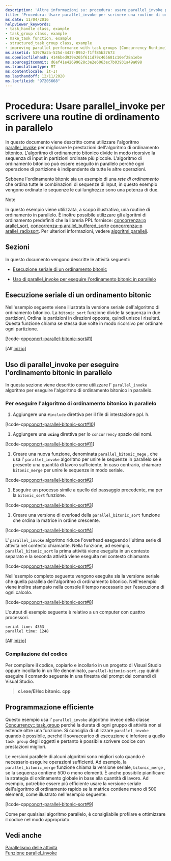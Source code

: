 ```yaml
---
description: 'Altre informazioni su: procedura: usare parallel_invoke per scrivere una routine di ordinamento in parallelo'
title: 'Procedura: Usare parallel_invoke per scrivere una routine di ordinamento in parallelo'
ms.date: 11/04/2016
helpviewer_keywords:
- task_handle class, example
- task_group class, example
- make_task function, example
- structured_task_group class, example
- improving parallel performance with task groups [Concurrency Runtime]
ms.assetid: 53979a2a-525d-4437-8952-f1ff85b37673
ms.openlocfilehash: 4146bed939e265f611d79c465681c10ef28a1ebe
ms.sourcegitcommit: d6af41e42699628c3e2e6063ec7b03931a49a098
ms.translationtype: MT
ms.contentlocale: it-IT
ms.lasthandoff: 12/11/2020
ms.locfileid: "97205668"
---
```

# <a name="how-to-use-parallel_invoke-to-write-a-parallel-sort-routine"></a>Procedura: Usare parallel_invoke per scrivere una routine di ordinamento in parallelo

In questo documento viene descritto come utilizzare l'algoritmo [parallel_invoke](../../parallel/concrt/parallel-algorithms.md#parallel_invoke) per migliorare le prestazioni dell'algoritmo di ordinamento bitonico. L'algoritmo di ordinamento bitonico divide in modo ricorsivo la sequenza di input in partizioni ordinate più piccole. L'algoritmo di ordinamento bitonico può essere eseguito in parallelo perché ogni operazione di partizione è indipendente da tutte le altre operazioni.

Sebbene l'ordinamento bitonic sia un esempio di una *rete di ordinamento* che ordina tutte le combinazioni di sequenze di input, in questo esempio vengono ordinate le sequenze le cui lunghezze sono una potenza di due.

> [!NOTE]
> In questo esempio viene utilizzata, a scopo illustrativo, una routine di ordinamento in parallelo. È inoltre possibile utilizzare gli algoritmi di ordinamento predefiniti che la libreria PPL fornisce: [concorrenza::p arallel_sort](reference/concurrency-namespace-functions.md#parallel_sort), [concorrenza::p arallel_buffered_sort](reference/concurrency-namespace-functions.md#parallel_buffered_sort)e [concorrenza::p arallel_radixsort](reference/concurrency-namespace-functions.md#parallel_radixsort). Per ulteriori informazioni, vedere [algoritmi paralleli](../../parallel/concrt/parallel-algorithms.md).

## <a name="sections"></a><a name="top"></a> Sezioni

In questo documento vengono descritte le attività seguenti:

- [Esecuzione seriale di un ordinamento bitonic](#serial)

- [Uso di parallel_invoke per eseguire l'ordinamento bitonic in parallelo](#parallel)

## <a name="performing-bitonic-sort-serially"></a><a name="serial"></a> Esecuzione seriale di un ordinamento bitonic

Nell'esempio seguente viene illustrata la versione seriale dell'algoritmo di ordinamento bitonico. La `bitonic_sort` funzione divide la sequenza in due partizioni, Ordina le partizioni in direzioni opposte, quindi unisce i risultati. Questa funzione chiama se stessa due volte in modo ricorsivo per ordinare ogni partizione.

[!code-cpp[concrt-parallel-bitonic-sort#1](../../parallel/concrt/codesnippet/cpp/how-to-use-parallel-invoke-to-write-a-parallel-sort-routine_1.cpp)]

[All'[inizio](#top)]

## <a name="using-parallel_invoke-to-perform-bitonic-sort-in-parallel"></a><a name="parallel"></a> Uso di parallel_invoke per eseguire l'ordinamento bitonic in parallelo

In questa sezione viene descritto come utilizzare l' `parallel_invoke` algoritmo per eseguire l'algoritmo di ordinamento bitonico in parallelo.

### <a name="to-perform-the-bitonic-sort-algorithm-in-parallel"></a>Per eseguire l'algoritmo di ordinamento bitonico in parallelo

1. Aggiungere una `#include` direttiva per il file di intestazione ppl. h.

[!code-cpp[concrt-parallel-bitonic-sort#10](../../parallel/concrt/codesnippet/cpp/how-to-use-parallel-invoke-to-write-a-parallel-sort-routine_2.cpp)]

1. Aggiungere una **`using`** direttiva per lo `concurrency` spazio dei nomi.

[!code-cpp[concrt-parallel-bitonic-sort#11](../../parallel/concrt/codesnippet/cpp/how-to-use-parallel-invoke-to-write-a-parallel-sort-routine_3.cpp)]

1. Creare una nuova funzione, denominata `parallel_bitonic_mege` , che usa l' `parallel_invoke` algoritmo per unire le sequenze in parallelo se è presente una quantità di lavoro sufficiente. In caso contrario, chiamare `bitonic_merge` per unire le sequenze in modo seriale.

[!code-cpp[concrt-parallel-bitonic-sort#2](../../parallel/concrt/codesnippet/cpp/how-to-use-parallel-invoke-to-write-a-parallel-sort-routine_4.cpp)]

1. Eseguire un processo simile a quello del passaggio precedente, ma per la `bitonic_sort` funzione.

[!code-cpp[concrt-parallel-bitonic-sort#3](../../parallel/concrt/codesnippet/cpp/how-to-use-parallel-invoke-to-write-a-parallel-sort-routine_5.cpp)]

1. Creare una versione di overload della `parallel_bitonic_sort` funzione che ordina la matrice in ordine crescente.

[!code-cpp[concrt-parallel-bitonic-sort#4](../../parallel/concrt/codesnippet/cpp/how-to-use-parallel-invoke-to-write-a-parallel-sort-routine_6.cpp)]

L' `parallel_invoke` algoritmo riduce l'overhead eseguendo l'ultima serie di attività nel contesto chiamante. Nella funzione, ad esempio, `parallel_bitonic_sort` la prima attività viene eseguita in un contesto separato e la seconda attività viene eseguita nel contesto chiamante.

[!code-cpp[concrt-parallel-bitonic-sort#5](../../parallel/concrt/codesnippet/cpp/how-to-use-parallel-invoke-to-write-a-parallel-sort-routine_7.cpp)]

Nell'esempio completo seguente vengono eseguite sia la versione seriale che quella parallela dell'algoritmo di ordinamento bitonico. Nell'esempio viene inoltre stampato nella console il tempo necessario per l'esecuzione di ogni calcolo.

[!code-cpp[concrt-parallel-bitonic-sort#8](../../parallel/concrt/codesnippet/cpp/how-to-use-parallel-invoke-to-write-a-parallel-sort-routine_8.cpp)]

L'output di esempio seguente è relativo a un computer con quattro processori.

```Output
serial time: 4353
parallel time: 1248
```

[All'[inizio](#top)]

### <a name="compiling-the-code"></a>Compilazione del codice

Per compilare il codice, copiarlo e incollarlo in un progetto di Visual Studio oppure incollarlo in un file denominato, `parallel-bitonic-sort.cpp` quindi eseguire il comando seguente in una finestra del prompt dei comandi di Visual Studio.

> **cl.exe/EHsc bitonic. cpp**

## <a name="robust-programming"></a>Programmazione efficiente

Questo esempio usa l' `parallel_invoke` algoritmo invece della classe [Concurrency:: task_group](reference/task-group-class.md) perché la durata di ogni gruppo di attività non si estende oltre una funzione. Si consiglia di utilizzare `parallel_invoke` quando è possibile, perché il sovraccarico di esecuzione è inferiore a quello `task group` degli oggetti e pertanto è possibile scrivere codice con prestazioni migliori.

Le versioni parallele di alcuni algoritmi sono migliori solo quando è necessario eseguire operazioni sufficienti. Ad esempio, la `parallel_bitonic_merge` funzione chiama la versione seriale, `bitonic_merge` , se la sequenza contiene 500 o meno elementi. È anche possibile pianificare la strategia di ordinamento globale in base alla quantità di lavoro. Ad esempio, potrebbe essere più efficiente usare la versione seriale dell'algoritmo di ordinamento rapido se la matrice contiene meno di 500 elementi, come illustrato nell'esempio seguente:

[!code-cpp[concrt-parallel-bitonic-sort#9](../../parallel/concrt/codesnippet/cpp/how-to-use-parallel-invoke-to-write-a-parallel-sort-routine_9.cpp)]

Come per qualsiasi algoritmo parallelo, è consigliabile profilare e ottimizzare il codice nel modo appropriato.

## <a name="see-also"></a>Vedi anche

[Parallelismo delle attività](../../parallel/concrt/task-parallelism-concurrency-runtime.md)<br/>
[Funzione parallel_invoke](reference/concurrency-namespace-functions.md#parallel_invoke)

